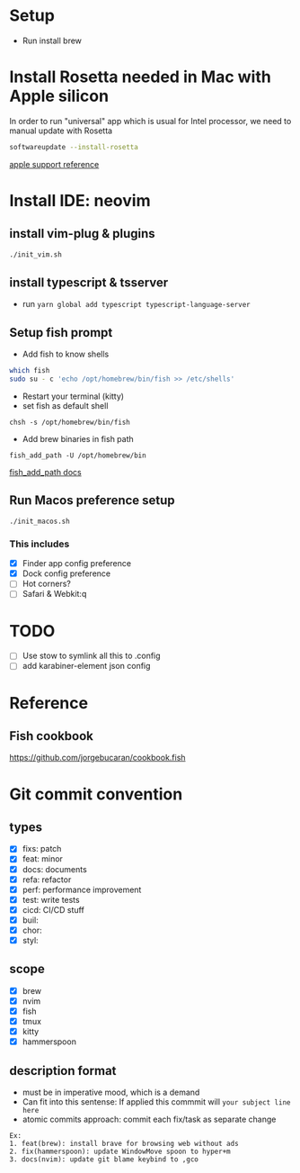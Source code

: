 # Setup
- Run install brew

# Install Rosetta needed in Mac with Apple silicon
In order to run "universal" app which is usual for Intel processor, we need to manual update with Rosetta
```bash
softwareupdate --install-rosetta
```
[apple support reference](https://support.apple.com/en-us/HT211861)

# Install IDE: neovim
## install vim-plug & plugins
```bash
./init_vim.sh
```

## install typescript & tsserver
- run `yarn global add typescript typescript-language-server`

## Setup fish prompt
- Add fish to know shells
```bash
which fish
sudo su - c 'echo /opt/homebrew/bin/fish >> /etc/shells'
```
- Restart your terminal (kitty)
- set fish as default shell
```
chsh -s /opt/homebrew/bin/fish
```
- Add brew binaries in fish path
```
fish_add_path -U /opt/homebrew/bin
```
[fish_add_path docs](https://fishshell.com/docs/current/cmds/fish_add_path.html)

## Run Macos preference setup
```fish
./init_macos.sh

```
### This includes
- [x] Finder app config preference
- [x] Dock config preference
- [ ] Hot corners?
- [ ] Safari & Webkit:q

# TODO
- [ ] Use stow to symlink all this to .config
- [ ] add karabiner-element json config

# Reference
## Fish cookbook
https://github.com/jorgebucaran/cookbook.fish

# Git commit convention
## types
- [x] fixs: patch
- [x] feat: minor
- [x] docs: documents
- [x] refa: refactor
- [x] perf: performance improvement
- [x] test: write tests
- [x] cicd: CI/CD stuff
- [x] buil:
- [x] chor:
- [x] styl:

## scope
- [x] brew
- [x] nvim
- [x] fish
- [x] tmux
- [x] kitty
- [x] hammerspoon

## description format
- must be in imperative mood, which is a demand
- Can fit into this sentense: If applied this commmit will `your subject line here`
- atomic commits approach: commit each fix/task as separate change
```
Ex:
1. feat(brew): install brave for browsing web without ads
2. fix(hammerspoon): update WindowMove spoon to hyper+m
3. docs(nvim): update git blame keybind to ,gco
```
